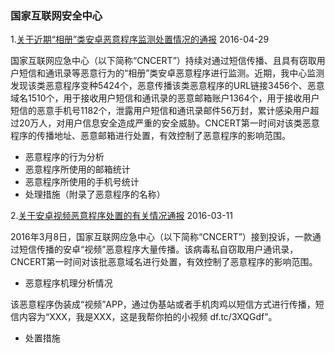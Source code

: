 ### 国家互联网安全中心

1.[关于近期“相册”类安卓恶意程序监测处置情况的通报](关于近期“相册”类安卓恶意程序监测处置情况的通报) 2016-04-29

国家互联网应急中心（以下简称“CNCERT”）持续对通过短信传播、且具有窃取用户短信和通讯录等恶意行为的“相册”类安卓恶意程序进行监测。近期，我中心监测发现该类恶意程序变种5424个，恶意传播该类恶意程序的URL链接3456个、恶意域名1510个，用于接收用户短信和通讯录的恶意邮箱账户1364个，用于接收用户短信的恶意手机号1182个，泄露用户短信和通讯录邮件56万封，累计感染用户超过20万人，对用户信息安全造成严重的安全威胁。CNCERT第一时间对该类恶意程序的传播地址、恶意邮箱进行处置，有效控制了恶意程序的影响范围。

*  恶意程序的行为分析 
*  恶意程序所使用的邮箱统计 
*  恶意程序所使用的手机号统计
*  处理措施（附录了恶意程序的名称）

   
2.[关于安卓视频恶意程序处置的有关情况通报](关于安卓视频恶意程序处置的有关情况通报) 2016-03-11 

 2016年3月8日，国家互联网应急中心（以下简称“CNCERT”）接到投诉，一款通过短信传播的安卓“视频”恶意程序大量传播。该病毒私自窃取用户通讯录， CNCERT第一时间对该批恶意域名进行处置，有效控制了恶意程序的影响范围。

* 恶意程序机理分析情况 

 该恶意程序伪装成“视频”APP，通过伪基站或者手机肉鸡以短信方式进行传播，短信内容为“XXX，我是XXX，这是我帮你拍的小视频 df.tc/3XQGdf”。

* 处置措施
